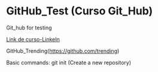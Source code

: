 # GitHub_Test (Curso Git_Hub)

Git_hub for testing

[Link de curso-LinkeIn](https://www.linkedin.com/learning/github-para-programadores-2/github-en-el-proceso-de-desarrollo?autoplay=true&resume=false&u=76737724)

GitHub_Trending(https://github.com/trending)

Basic commands:
git init (Create a new repository)
